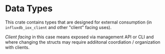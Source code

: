 # Data Types

This crate contains types that are designed for external consumption (in `influxdb_iox_client` and other "client" facing uses).

*Client facing* in this case means exposed via management API or CLI and where changing the structs may require addiitonal coordiation / organization with clients.
